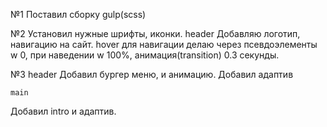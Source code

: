 №1 Поставил сборку gulp(scss)

№2
Установил нужные шрифты, иконки.
    header
Добавляю логотип, навигацию на сайт.
hover для навигации делаю через псевдоэлементы w 0, при наведении w 100%, анимация(transition) 0.3 секунды.

№3
    header
Добавил бургер меню, и анимацию.
Добавил адаптив

    main
Добавил intro и адаптив.